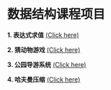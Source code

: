 # 数据结构课程项目

**1. 表达式求值**  [(Click here)](https://github.com/SleepSupreme/Data-Structure-Courese-Projects/tree/master/Calculator)

**2. 猜动物游戏**  [(Click here)](https://github.com/SleepSupreme/Data-Structure-Courese-Projects/tree/master/ExpertSystem_AnimalGame)

**3. 公园导游系统**  [(Click here)](https://github.com/SleepSupreme/Data-Structure-Courese-Projects/tree/master/Park_Guide_System)

**4. 哈夫曼压缩**  [(Click here)](https://github.com/SleepSupreme/Data-Structure-Courese-Projects/tree/master/Huffman_Compression)

